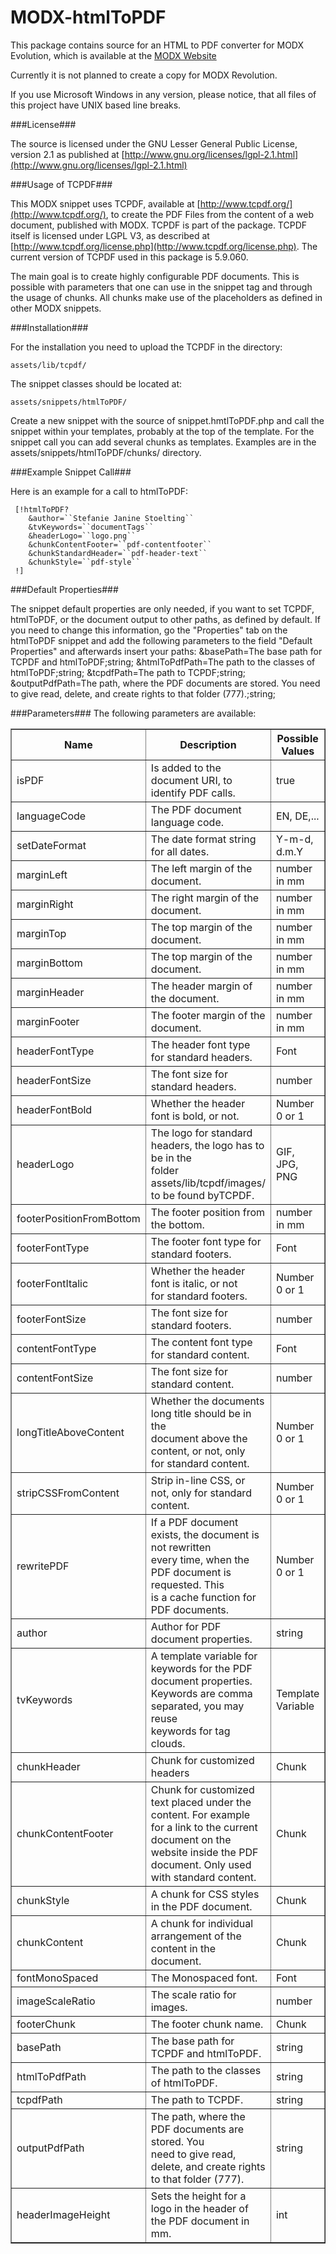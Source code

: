 MODX-htmlToPDF
==============

This package contains source for an HTML to PDF converter for MODX Evolution, which is available at
the [MODX Website](http://modx.com/evolution/download/)

Currently it is not planned to create a copy for MODX Revolution.

If you use Microsoft Windows in any version, please notice, that all files of
this project have UNIX based line breaks.

###License###

The source is licensed under the GNU Lesser General Public License, version 2.1
as published at [http://www.gnu.org/licenses/lgpl-2.1.html](http://www.gnu.org/licenses/lgpl-2.1.html)

###Usage of TCPDF###

This MODX snippet uses TCPDF, available at [http://www.tcpdf.org/](http://www.tcpdf.org/), to create the
PDF Files from the content of a web document, published with MODX. TCPDF is
part of the package. TCPDF itself is licensed under LGPL V3, as described at
[http://www.tcpdf.org/license.php](http://www.tcpdf.org/license.php).
The current version of TCPDF used in this package is 5.9.060.

The main goal is to create highly configurable PDF documents. This is possible
with parameters that one can use in the snippet tag and through the usage of chunks.
All chunks make use of the placeholders as defined in other MODX snippets.

###Installation###

For the installation you need to upload the TCPDF in the directory:  

    assets/lib/tcpdf/  

The snippet classes should be located at:  

    assets/snippets/htmlToPDF/  

Create a new snippet with the source of snippet.hmtlToPDF.php and call the
snippet within your templates, probably at the top of the template.
For the snippet call you can add several chunks as templates. Examples are in
the assets/snippets/htmlToPDF/chunks/ directory.

###Example Snippet Call###

Here is an example for a call to htmlToPDF:

     [!htmlToPDF?  
        &author=``Stefanie Janine Stoelting``  
        &tvKeywords=``documentTags``  
        &headerLogo=``logo.png``  
        &chunkContentFooter=``pdf-contentfooter``  
        &chunkStandardHeader=``pdf-header-text``  
        &chunkStyle=``pdf-style``  
     !]  

###Default Properties###

The snippet default properties are only needed, if you want to set TCPDF,
htmlToPDF, or the document output to other paths, as defined by default.
If you need to change this information, go the "Properties" tab on the
htmlToPDF snippet and add the following parameters to the field
"Default Properties" and afterwards insert your paths:
&basePath=The base path for TCPDF and htmlToPDF;string; &htmlToPdfPath=The path to the classes of htmlToPDF;string; &tcpdfPath=The path to TCPDF;string; &outputPdfPath=The path, where the PDF documents are stored. You need to give read, delete, and create rights to that folder (777).;string;

###Parameters###
The following parameters are available:
<table border="1" cellpadding="6">
<tr><th>Name</th><th>Description</th><th>Possible Values</th><th>Default</th></tr>

<tr><td>isPDF</td><td>Is added to the document URI, to identify PDF calls.</td><td>true</td><td></td></tr>

<tr><td>languageCode</td><td>The PDF document language code.</td><td>EN, DE,...</td><td>EN</td></tr>

<tr><td>setDateFormat</td><td>The date format string for all dates.</td><td>Y-m-d, d.m.Y</td><td>Y-m-d</td></tr>

<tr><td>marginLeft</td><td>The left margin of the document.</td><td>number in mm</td><td>10</td></tr>

<tr><td>marginRight</td><td>The right margin of the document.</td><td>number in mm</td><td>10</td></tr>

<tr><td>marginTop</td><td>The top margin of the document.</td><td>number in mm</td><td>30</td></tr>

<tr><td>marginBottom</td><td>The top margin of the document.</td><td>number in mm</td><td>25</td></tr>

<tr><td>marginHeader</td><td>The header margin of the document.</td><td>number in mm</td><td>5</td></tr>

<tr><td>marginFooter</td><td>The footer margin of the document.</td><td>number in mm</td><td>10</td></tr>

<tr><td>headerFontType</td><td>The header font type for standard headers.</td><td>Font</td><td>helvetica</td></tr>

<tr><td>headerFontSize</td><td>The font size for standard headers.</td><td>number</td><td>16</td></tr>

<tr><td>headerFontBold</td><td>Whether the header font is bold, or not.</td><td>Number 0 or 1</td><td>1</td></tr>

<tr><td>headerLogo</td><td>The logo for standard headers, the logo has to be in the<br /> folder assets/lib/tcpdf/images/ to be found byTCPDF.</td><td>GIF, JPG, PNG</td><td></td></tr>

<tr><td>footerPositionFromBottom</td><td>The footer position from the bottom.</td><td>number in mm</td><td>15</td></tr>

<tr><td>footerFontType</td><td>The footer font type for standard footers.</td><td>Font</td><td>helvetica</td></tr>

<tr><td>footerFontItalic</td><td>Whether the header font is italic, or not<br /> for standard footers.</td><td>Number 0 or 1</td><td>1</td></tr>

<tr><td>footerFontSize</td><td>The font size for standard footers.</td><td>number</td><td>8</td></tr>

<tr><td>contentFontType</td><td>The content font type for standard content.</td><td>Font</td><td>times</td></tr>

<tr><td>contentFontSize</td><td>The font size for standard content.</td><td>number</td><td>10</td></tr>

<tr><td>longTitleAboveContent</td><td>Whether the documents long title should be in the <br />document above the content, or not, only<br /> for standard content.</td><td>Number 0 or 1</td><td>1</td></tr>

<tr><td>stripCSSFromContent</td><td>Strip in-line CSS, or not, only for standard content.</td><td>Number 0 or 1</td><td>1</td></tr>

<tr><td>rewritePDF</td><td>If a PDF document exists, the document is not rewritten <br />every time, when the PDF document is requested. This <br />is a cache function for PDF documents.</td><td>Number 0 or 1</td><td>1</td></tr>

<tr><td>author</td><td>Author for PDF document properties.</td><td>string</td><td></td></tr>

<tr><td>tvKeywords</td><td>A template variable for keywords for the PDF document properties. <br />Keywords are comma separated, you may reuse <br />keywords for tag clouds.</td><td>Template Variable</td><td></td></tr>

<tr><td>chunkHeader</td><td>Chunk for customized headers</td><td>Chunk</td><td></td></tr>

<tr><td>chunkContentFooter</td><td>Chunk for customized text placed under the content. For example <br /> for a link to the current document on the website inside the PDF <br /> document. Only used with standard content.</td><td>Chunk</td><td></td></tr>

<tr><td>chunkStyle</td><td>A chunk for CSS styles in the PDF document.</td><td>Chunk</td><td></td></tr>

<tr><td>chunkContent</td><td>A chunk for individual arrangement of the <br />content in the document.</td><td>Chunk</td><td></td></tr>

<tr><td>fontMonoSpaced</td><td>The Monospaced font.</td><td>Font</td><td>courier</td></tr>

<tr><td>imageScaleRatio</td><td>The scale ratio for images.</td><td>number</td><td>1.25</td></tr>

<tr><td>footerChunk</td><td>The footer chunk name.</td><td>Chunk</td><td>Page %1s / %2s</td></tr>

<tr><td>basePath</td><td>The base path for TCPDF and htmlToPDF.</td><td>string</td><td>MODX_BASE_PATH</td></tr>

<tr><td>htmlToPdfPath</td><td>The path to the classes of htmlToPDF.</td><td>string</td><td>assets/snippets/htmlToPDF/|</td></tr>

<tr><td>tcpdfPath</td><td>The path to TCPDF.</td><td>string</td><td>assets/lib/tcpdf/</td></tr>

<tr><td>outputPdfPath</td><td>The path, where the PDF documents are stored. You <br />need to give read, delete, and create rights to that folder (777).</td><td>string</td><td>assets/pdf/</td></tr>

<tr><td>headerImageHeight</td><td>Sets the height for a logo in the header of the PDF document in mm.</td><td>int</td><td>20</td></tr>

</table>
